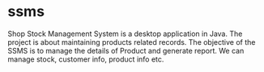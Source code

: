 # ssms
Shop Stock Management System is a desktop application in Java. The project is about maintaining products related records. The objective of the SSMS is to manage the details of Product and generate report. We can manage stock, customer info, product info etc.
